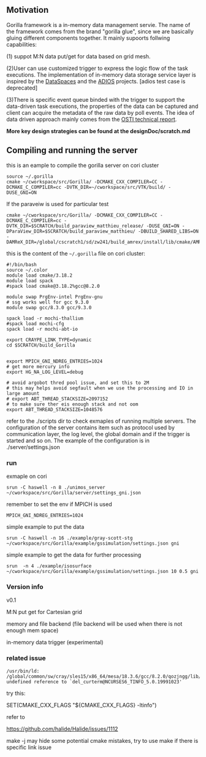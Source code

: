 ## Motivation

Gorilla framework is a in-memory data management servie. The name of the framework comes from the brand "gorilla glue", since we are basically gluing different components together. It mainly supoorts follwing capabilities:

(1) suppot M:N data put/get for data based on grid mesh. 

(2)User can use customized trigger to express the logic flow of the task executions. The implementation of in-memory data storage service layer is inspired by the [DataSpaces](https://github.com/philip-davis/dataspaces) and the [ADIOS](https://github.com/ornladios/ADIOS2) projects. [adios test case is deprecated] 

(3)There is specific event queue binded with the trigger to support the data-driven task executions, the properties of the data can be captured and client can acquire the metadata of the raw data by poll events. The idea of data driven approach mainly comes from the [OSTI technical report](https://www.osti.gov/biblio/1493245).

**More key design strategies can be found at the designDoc/scratch.md**

## Compiling and running the server

this is an eample to compile the gorilla server on cori cluster

```
source ~/.gorilla
cmake ~/cworkspace/src/Gorilla/ -DCMAKE_CXX_COMPILER=CC -DCMAKE_C_COMPILER=cc -DVTK_DIR=~/cworkspace/src/VTK/build/ -DUSE_GNI=ON
```

If the paraveiw is used for particular test

```
cmake ~/cworkspace/src/Gorilla/ -DCMAKE_CXX_COMPILER=CC -DCMAKE_C_COMPILER=cc -DVTK_DIR=$SCRATCH/build_paraview_matthieu_release/ -DUSE_GNI=ON -DParaView_DIR=$SCRATCH/build_paraview_matthieu/ -DBUILD_SHARED_LIBS=ON -DAMReX_DIR=/global/cscratch1/sd/zw241/build_amrex/install/lib/cmake/AMReX
```

this is the content of the `~/.gorilla` file on cori cluster:

```
#!/bin/bash
source ~/.color
module load cmake/3.18.2
module load spack
#spack load cmake@3.18.2%gcc@8.2.0

module swap PrgEnv-intel PrgEnv-gnu
# ssg works well for gcc 9.3.0
module swap gcc/8.3.0 gcc/9.3.0

spack load -r mochi-thallium
#spack load mochi-cfg
spack load -r mochi-abt-io

export CRAYPE_LINK_TYPE=dynamic
cd $SCRATCH/build_Gorilla


export MPICH_GNI_NDREG_ENTRIES=1024 
# get more mercury info
export HG_NA_LOG_LEVEL=debug

# avoid argobot thred pool issue, and set this to 2M
# this may helps avoid segfault when we use the processing and IO in large amount
# export ABT_THREAD_STACKSIZE=2097152
# to make sure ther eis enough stack and not oom
export ABT_THREAD_STACKSIZE=1048576
```

refer to the ./scripts dir to check exmaples of running multiple servers. The configuration of the server contains item such as protocol used by communication layer, the log level, the global domain and if the trigger is started and so on. The example of the configuration is in ./server/settings.json

### run

exmaple on cori
```
srun -C haswell -n 8 ./unimos_server ~/cworkspace/src/Gorilla/server/settings_gni.json
```
remember to set the env if MPICH is used

```
MPICH_GNI_NDREG_ENTRIES=1024
```

simple example to put the data

```
srun -C haswell -n 16 ./example/gray-scott-stg ~/cworkspace/src/Gorilla/example/gssimulation/settings.json gni
```

simple example to get the data for further processing

```
srun  -n 4 ./example/isosurface ~/cworkspace/src/Gorilla/example/gssimulation/settings.json 10 0.5 gni
```

### Version info

v0.1

M:N put get for Cartesian grid

memory and file backend 
(file backend will be used when there is not enough mem space)

in-memory data trigger (experimental)


### related issue


```
/usr/bin/ld: /global/common/sw/cray/sles15/x86_64/mesa/18.3.6/gcc/8.2.0/qozjngg/lib/libOSMesa.so: undefined reference to `del_curterm@NCURSES6_TINFO_5.0.19991023'
```
try this:

SET(CMAKE_CXX_FLAGS "${CMAKE_CXX_FLAGS} -ltinfo")

refer to

https://github.com/halide/Halide/issues/1112

make -j may hide some potential cmake mistakes, try to use make if there is specific link issue